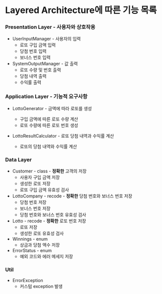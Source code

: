 # Layered Architecture에 따른 기능 목록

### Presentation Layer - 사용자와 상호작용

- UserInputManager - 사용자의 입력
  - 로또 구입 금액 입력
  - 당첨 번호 입력
  - 보너스 번호 입력
- SystemOutputManager - 값 출력
  - 로또 수량 및 번호 출력
  - 당첨 내역 출력
  - 수익률 출력

### Application Layer - 기능적 요구사항

- LottoGenerator - 금액에 따라 로또를 생성
  - 구입 금액에 따른 로또 수량 계산
  - 로또 수량에 따른 로또 번호 생성

- LottoResultCalculator - 로또 당첨 내역과 수익률 계산
  - 로또의 당첨 내역와 수익률 계산

[//]: # (다른 많은 클래스가 LottoValidator를 의존하게 될 것 같음. 차라리 검사를 분리하는게 좋을듯)

[//]: # (- LottoValidator )

[//]: # (  - 로또 구입 금액 유효성 검사)

[//]: # (  - 생성한 로또 유효성 검사)

[//]: # (  - 당첨 번호 유효성 검사)

[//]: # (  - 보너스 번호 유효성 검사)

### Data Layer
- Customer - class - **정확한** 고객의 저장
  - 사용자 구입 금액 저장
  - 생성한 로또 저장
  - 로또 구입 금액 유효성 검사
- LottoCompany - recode - **정확한** 당첨 번호와 보너스 번호 저장
  - 당첨 번호 저장
  - 보너스 번호 저장
  - 당첨 번호와 보너스 번호 유효성 검사
- Lotto - recode - **정확한** 로또 번호 저장
  - 로또 저장
  - 생성한 로또 유효성 검사
- Winnings - enum
  - 상금과 당첨 액수 저장
- ErrorStatus - enum
  - 예외 코드와 에러 메세지 저장

### Util

- ErrorException
  - 커스텀 exception 발생